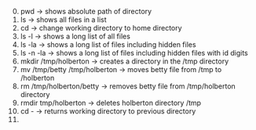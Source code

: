 0. pwd -> shows absolute path of directory
1. ls -> shows all files in a list
2. cd -> change working directory to home directory
3. ls -l -> shows a long list of all files
4. ls -la -> shows a long list of files including hidden files
5. ls -n -la -> shows a long list of files including hidden files with id digits
6. mkdir /tmp/holberton -> creates a directory in the /tmp directory
7. mv /tmp/betty /tmp/holberton -> moves betty file from /tmp to /holberton
8. rm /tmp/holberton/betty -> removes betty file from /tmp/holberton directory
9. rmdir tmp/holberton -> deletes holberton directory /tmp
10. cd - -> returns working directory to previous directory
11. 